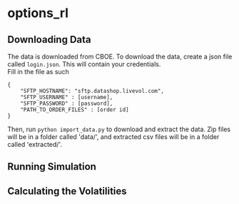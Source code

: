 # options_rl

## Downloading Data
The data is downloaded from CBOE.  To download the data, create a json file called `login.json`.  This will contain your credentials.  \
Fill in the file as such
```
{
    "SFTP_HOSTNAME": "sftp.datashop.livevol.com",
    "SFTP_USERNAME" : [username],
    "SFTP_PASSWORD" : [password],
    "PATH_TO_ORDER_FILES" : [order id]
}
```
Then, run `python import_data.py` to download and extract the data.  Zip files will be in a folder called 'data/', and extracted csv files will be in a folder called 'extracted/'.

## Running Simulation 

## Calculating the Volatilities

